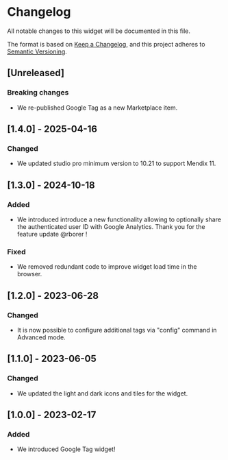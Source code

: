 # Changelog

All notable changes to this widget will be documented in this file.

The format is based on [Keep a Changelog](https://keepachangelog.com/en/1.0.0/), and this project adheres to [Semantic Versioning](https://semver.org/spec/v2.0.0.html).

## [Unreleased]

### Breaking changes

- We re-published Google Tag as a new Marketplace item.

## [1.4.0] - 2025-04-16

### Changed

- We updated studio pro minimum version to 10.21 to support Mendix 11.

## [1.3.0] - 2024-10-18

### Added

- We introduced introduce a new functionality allowing to optionally share the authenticated user ID with Google Analytics. Thank you for the feature update @rborer !

### Fixed

- We removed redundant code to improve widget load time in the browser.

## [1.2.0] - 2023-06-28

### Changed

- It is now possible to configure additional tags via "config" command in Advanced mode.

## [1.1.0] - 2023-06-05

### Changed

- We updated the light and dark icons and tiles for the widget.

## [1.0.0] - 2023-02-17

### Added

- We introduced Google Tag widget!
